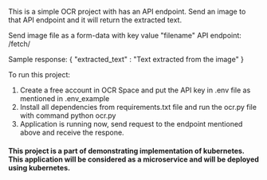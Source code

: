 This is a simple OCR project with has an API endpoint. Send an image to that API endpoint and it will return the extracted text.

Send image file as a form-data with key value "filename"
API endpoint: /fetch/

Sample response:
{
    "extracted_text" : "Text extracted from the image"
}

To run this project:
1) Create a free account in OCR Space and put the API key in .env file as mentioned in .env_example
2) Install all dependencies from requirements.txt file and run the ocr.py file with command python ocr.py
3) Application is running now, send request to the endpoint mentioned above and receive the respone.

#### This project is a part of demonstrating implementation of kubernetes. This application will be considered as a microservice and will be deployed using kubernetes.